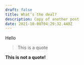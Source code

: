 ```yaml
---
draft: false
title: What’s the deal?
description: Copy of another post
date: 2021-10-08T04:29:32.448Z
---
```

Hello

> This is a quote

**This is not a quote!**
